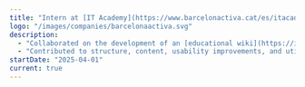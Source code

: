 ```yaml
---
title: "Intern at [IT Academy](https://www.barcelonactiva.cat/es/itacademy)"
logo: "/images/companies/barcelonaactiva.svg"
description:
  - "Collaborated on the development of an [educational wiki](https://ita-wiki-frontend-production.up.railway.app/) using Scrum methodology."
  - "Contributed to structure, content, usability improvements, and utilized technologies like React, TypeScript, and Tailwind CSS."
startDate: "2025-04-01"
current: true
---
```

